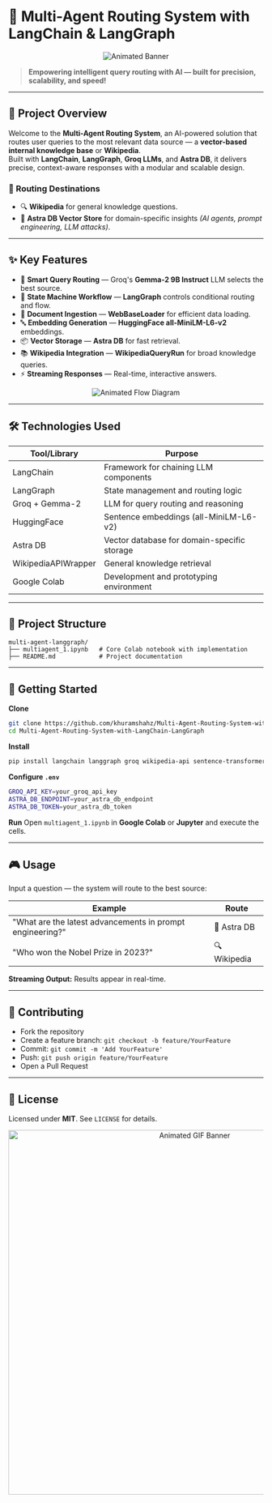 # 🤖 Multi-Agent Routing System with LangChain & LangGraph

<p align="center">
  <img src="./assets/animated_header.svg" alt="Animated Banner" />
</p>

> **Empowering intelligent query routing with AI — built for precision, scalability, and speed!**

---

## 🌟 Project Overview
Welcome to the **Multi-Agent Routing System**, an AI-powered solution that routes user queries to the most relevant data source — a **vector-based internal knowledge base** or **Wikipedia**.  
Built with **LangChain**, **LangGraph**, **Groq LLMs**, and **Astra DB**, it delivers precise, context-aware responses with a modular and scalable design.

### 🔀 Routing Destinations
- 🔍 **Wikipedia** for general knowledge questions.
- 🧠 **Astra DB Vector Store** for domain-specific insights *(AI agents, prompt engineering, LLM attacks)*.

---

## ✨ Key Features

- 🧠 **Smart Query Routing** — Groq's **Gemma-2 9B Instruct** LLM selects the best source.
- 🔄 **State Machine Workflow** — **LangGraph** controls conditional routing and flow.
- 📄 **Document Ingestion** — **WebBaseLoader** for efficient data loading.
- 🔤 **Embedding Generation** — **HuggingFace all-MiniLM-L6-v2** embeddings.
- 📦 **Vector Storage** — **Astra DB** for fast retrieval.
- 📚 **Wikipedia Integration** — **WikipediaQueryRun** for broad knowledge queries.
- ⚡ **Streaming Responses** — Real-time, interactive answers.

<p align="center">
  <img src="./assets/animated_flow.svg" alt="Animated Flow Diagram" />
</p>

---

## 🛠 Technologies Used

Tool/Library | Purpose
--- | ---
LangChain | Framework for chaining LLM components
LangGraph | State management and routing logic
Groq + Gemma-2 | LLM for query routing and reasoning
HuggingFace | Sentence embeddings (all-MiniLM-L6-v2)
Astra DB | Vector database for domain-specific storage
WikipediaAPIWrapper | General knowledge retrieval
Google Colab | Development and prototyping environment

---

## 📁 Project Structure

```
multi-agent-langgraph/
├── multiagent_1.ipynb   # Core Colab notebook with implementation
├── README.md            # Project documentation
```

---

## 🚀 Getting Started

**Clone**
```bash
git clone https://github.com/khuramshahz/Multi-Agent-Routing-System-with-LangChain-LangGraph.git
cd Multi-Agent-Routing-System-with-LangChain-LangGraph
```

**Install**
```bash
pip install langchain langgraph groq wikipedia-api sentence-transformers astrapy
```

**Configure `.env`**
```bash
GROQ_API_KEY=your_groq_api_key
ASTRA_DB_ENDPOINT=your_astra_db_endpoint
ASTRA_DB_TOKEN=your_astra_db_token
```

**Run**
Open `multiagent_1.ipynb` in **Google Colab** or **Jupyter** and execute the cells.

---

## 🎮 Usage

Input a question — the system will route to the best source:

Example | Route
--- | ---
"What are the latest advancements in prompt engineering?" | 🧠 Astra DB
"Who won the Nobel Prize in 2023?" | 🔍 Wikipedia

**Streaming Output:** Results appear in real-time.

---

## 🤝 Contributing
- Fork the repository  
- Create a feature branch: `git checkout -b feature/YourFeature`  
- Commit: `git commit -m 'Add YourFeature'`  
- Push: `git push origin feature/YourFeature`  
- Open a Pull Request

---

## 📜 License
Licensed under **MIT**. See `LICENSE` for details.

<p align="center">
  <img src="./assets/animated_header.gif" width="720" alt="Animated GIF Banner" />
</p>
